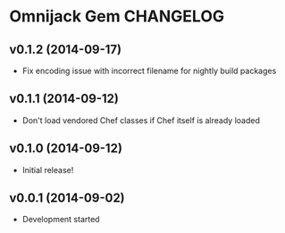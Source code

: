Omnijack Gem CHANGELOG
======================

v0.1.2 (2014-09-17)
-------------------
- Fix encoding issue with incorrect filename for nightly build packages

v0.1.1 (2014-09-12)
-------------------
- Don't load vendored Chef classes if Chef itself is already loaded

v0.1.0 (2014-09-12)
-------------------
- Initial release!

v0.0.1 (2014-09-02)
-------------------
- Development started

